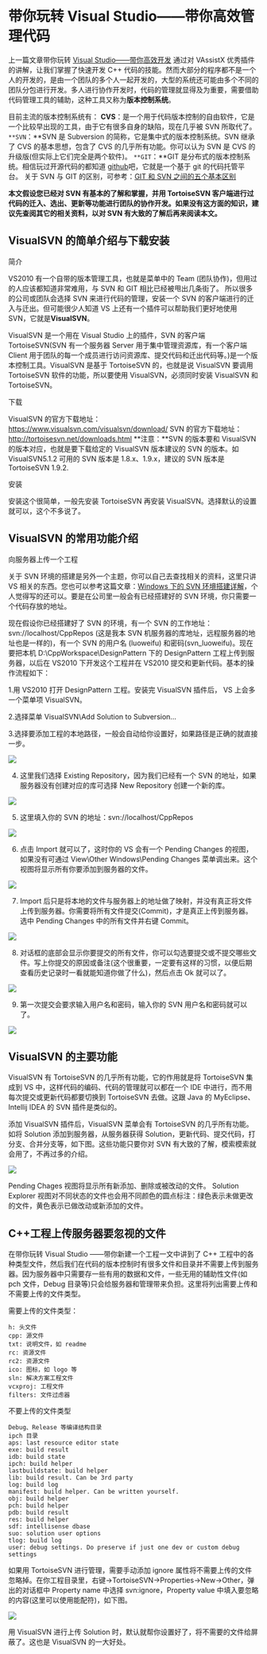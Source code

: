 # 带你玩转 Visual Studio——带你高效管理代码

上一篇文章带你玩转 [Visual Studio——带你高效开发](http://blog.csdn.net/luoweifu/article/details/48852119) 通过对 VAssistX 优秀插件的讲解，让我们掌握了快速开发 C++ 代码的技能。然而大部分的程序都不是一个人的开发的，是由一个团队的多个人一起开发的，大型的系统还可能由多个不同的团队分包进行开发。多人进行协作开发时，代码的管理就显得及为重要，需要借助代码管理工具的辅助，这种工具又称为**版本控制系统**。

目前主流的版本控制系统有： 
**CVS**：是一个用于代码版本控制的自由软件，它是一个比较早出现的工具，由于它有很多自身的缺陷，现在几乎被 SVN 所取代了。 
`**SVN`：**SVN 是 Subversion 的简称，它是集中式的版本控制系统。SVN 继承了 CVS 的基本思想，包含了 CVS 的几乎所有功能。你可以认为 SVN 是 CVS 的升级版(但实际上它们完全是两个软件)。 
`**GIT`：**GIT 是分布式的版本控制系统。相信玩过开源代码的都知道 [github](https://github.com/)吧，它就是一个基于 git 的代码托管平台。 
关于 SVN 与 GIT 的区别，可参考：[GIT 和 SVN 之间的五个基本区别](http://www.vaikan.com/5-fundamental-differences-between-git-svn/)

**本文假设您已经对 SVN 有基本的了解和掌握，并用 TortoiseSVN 客户端进行过代码的迁入、选出、更新等功能进行团队的协作开发。如果没有这方面的知识，建议先查阅其它的相关资料，以对 SVN 有大致的了解后再来阅读本文。**

## VisualSVN 的简单介绍与下载安装

简介

VS2010 有一个自带的版本管理工具，也就是菜单中的 Team (团队协作)，但用过的人应该都知道非常难用，与 SVN 和 GIT 相比已经被甩出几条街了。 
所以很多的公司或团队会选择 SVN 来进行代码的管理，安装一个 SVN 的客户端进行的迁入与迁出。但可能很少人知道 VS 上还有一个插件可以帮助我们更好地使用 SVN，它就是**VisualSVN**。

VisualSVN 是一个用在 Visual Studio 上的插件，SVN 的客户端 TortoiseSVN(SVN 有一个服务器 Server 用于集中管理资源库，有一个客户端 Client 用于团队的每一个成员进行访问资源库、提交代码和迁出代码等。)是一个版本控制工具。VisualSVN 是基于 TortoiseSVN 的，也就是说 VisualSVN 要调用 TortoiseSVN 软件的功能，所以要使用 VisualSVN，必须同时安装 VisualSVN 和 TortoiseSVN。

下载

VisualSVN 的官方下载地址： 
https://www.visualsvn.com/visualsvn/download/ 
SVN 的官方下载地址： 
http://tortoisesvn.net/downloads.html 
**注意：**SVN 的版本要和 VisualSVN 的版本对应，也就是要下载给定的 VisualSVN 版本建议的 SVN 的版本。如 VisualSVN5.1.2 可用的 SVN 版本是 1.8.x、1.9.x，建议的 SVN 版本是 TortoiseSVN 1.9.2.

安装

安装这个很简单，一般先安装 TortoiseSVN 再安装 VisualSVN。选择默认的设置就可以，这个不多说了。

## VisualSVN 的常用功能介绍

向服务器上传一个工程

关于 SVN 环境的搭建是另外一个主题，你可以自己去查找相关的资料，这里只讲 VS 相关的东西。您也可以参考这篇文章：[Windows 下的 SVN 环境搭建详解](http://www.cnblogs.com/oyjt/p/3295801.html)，个人觉得写的还可以。要是在公司里一般会有已经搭建好的 SVN 环境，你只需要一个代码存放的地址。

现在假设你已经搭建好了 SVN 的环境，有一个 SVN 的工作地址：svn://localhost/CppRepos (这是我本 SVN 机服务器的库地址，远程服务器的地址也是一样的)，有一个 SVN 的用户名 (luoweifu) 和密码(svn_luoweifu)。现在要把本机 D:\CppWorkspace\DesignPattern 下的 DesignPattern 工程上传到服务器，以后在 VS2010 下开发这个工程并在 VS2010 提交和更新代码。基本的操作流程如下：

1.用 VS2010 打开 DesignPattern 工程。安装完 VisualSVN 插件后， VS 上会多一个菜单项 VisualSVN。

2.选择菜单 VisualSVN\Add Solution to Subversion…

3.选择要添加工程的本地路径，一般会自动给你设置好，如果路径是正确的就直接一步。 

![](images/21.png)

4. 这里我们选择 Existing Repository，因为我们已经有一个 SVN 的地址，如果服务器没有创建对应的库可选择 New Repository 创建一个新的库。

![](images/22.png)

5. 这里填入你的 SVN 的地址：svn://localhost/CppRepos 


![](images/23.png)

6. 点击 Import 就可以了，这时你的 VS 会有一个 Pending Changes 的视图，如果没有可通过 View\Other Windows\Pending Changes 菜单调出来。这个视图将显示所有你要添加到服务器的文件。

![](images/24.png)

7. Import 后只是将本地的文件与服务器上的地址做了映射，并没有真正将文件上传到服务器。你需要将所有文件提交(Commit)，才是真正上传到服务器。选中 Pending Changes 中的所有文件并右键 Commit。

![](images/25.png) 

8. 对话框的底部会显示你要提交的所有文件，你可以勾选要提交或不提交哪些文件。写上你提交的原因或备注(这个很重要，一定要有这样的习惯，以便后期查看历史记录时一看就能知道你做了什么)，然后点击 Ok 就可以了。 

![](images/26.png)

9. 第一次提交会要求输入用户名和密码，输入你的 SVN 用户名和密码就可以了。

![](images/27.png) 

## VisualSVN 的主要功能

VisualSVN 有 TortoiseSVN 的几乎所有功能，它的作用就是将 TortoiseSVN 集成到 VS 中，这样代码的编码、代码的管理就可以都在一个 IDE 中进行，而不用每次提交或更新代码都要切换到 TortoiseSVN 去做。这跟 Java 的 MyEclipse、Intellij IDEA 的 SVN 插件是类似的。

添加 VisualSVN 插件后，VisualSVN 菜单会有 TortoiseSVN 的几乎所有功能。如将 Solution 添加到服务器，从服务器获得 Solution，更新代码、提交代码，打分支、合并分支等，如下图。这些功能只要你对 SVN 有大致的了解，模索模索就会用了，不再过多的介绍。

![](images/28.png) 


Pending Chages 视图将显示所有新添加、删除或被改动的文件。 
Solution Explorer 视图对不同状态的文件也会用不同颜色的圆点标注：绿色表示未做更改的文件，黄色表示已做改动或新添加的文件。

## C++工程上传服务器要忽视的文件

在带你玩转 Visual Studio ——带你新建一个工程一文中讲到了 C++ 工程中的各种类型文件，然后我们在代码的版本控制时有很多文件和目录并不需要上传到服务器。因为服务器中只需要存一些有用的数据和文件，一些无用的辅助性文件(如 pch 文件，Debug 目录等)只会给服务器和管理带来负担。这里将列出需要上传和不需要上传的文件类型。

需要上传的文件类型：

```
h: 头文件 
cpp: 源文件 
txt: 说明文件，如 readme 
rc: 资源文件 
rc2: 资源文件 
ico: 图标，如 logo 等 
sln: 解决方案工程文件 
vcxproj: 工程文件 
filters: 文件过虑器
```
不要上传的文件类型
```
Debug、Release 等编译结构目录 
ipch 目录 
aps: last resource editor state 
exe: build result 
idb: build state 
ipch: build helper 
lastbuildstate: build helper 
lib: build result. Can be 3rd party 
log: build log 
manifest: build helper. Can be written yourself. 
obj: build helper 
pch: build helper 
pdb: build result 
res: build helper 
sdf: intellisense dbase 
suo: solution user options 
tlog: build log 
user: debug settings. Do preserve if just one dev or custom debug settings
```

如果用 TortoiseSVN 进行管理，需要手动添加 ignore 属性将不需要上传的文件忽略掉。在你工程目录里，右键->TortoiseSVN->Properties->New->Other，弹出的对话框中 Property name 中选择 svn:ignore，Property value 中填入要忽略的内容(这里可以使用能配符)，如下图。

![](images/29.png)

用 VisualSVN 进行上传 Solution 时，默认就帮你设置好了，将不需要的文件给屏蔽了。这也是 VisualSVN 的一大好处。
